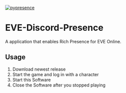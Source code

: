 [![pypresence](https://img.shields.io/badge/using-pypresence-00bb88.svg?style=for-the-badge&logo=discord&logoWidth=20)](https://github.com/qwertyquerty/pypresence)

# EVE-Discord-Presence

A application that enables Rich Presence for EVE Online.

## Usage

1. Download newest release
2. Start the game and log in with a character
3. Start this Software
4. Close the Software after you stopped playing